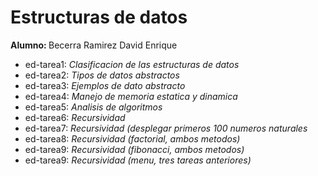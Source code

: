 <h1>Estructuras de datos</h1>
<b>Alumno: </b>Becerra Ramirez David Enrique
<ul>
<li b>ed-tarea1: </b> <i> Clasificacion de las estructuras de datos</i>
<li b>ed-tarea2: </b> <i> Tipos de datos abstractos</i>
<li b>ed-tarea3: </b> <i> Ejemplos de dato abstracto</i>
<li b>ed-tarea4: </b> <i> Manejo de memoria estatica y dinamica</i>
<li b>ed-tarea5: </b> <i> Analisis de algoritmos</i>
<li b>ed-tarea6: </b> <i> Recursividad</i>
<li b>ed-tarea7: </b> <i> Recursividad (desplegar primeros 100 numeros naturales</i>
<li b>ed-tarea8: </b> <i> Recursividad (factorial, ambos metodos)</i>
<li b>ed-tarea9: </b> <i> Recursividad (fibonacci, ambos metodos)</i>
<li b>ed-tarea9: </b> <i> Recursividad (menu, tres tareas anteriores)</i>
</ul>
